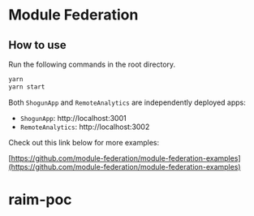# Module Federation

## How to use

Run the following commands in the root directory.

```bash
yarn
yarn start
```

Both `ShogunApp` and `RemoteAnalytics` are independently deployed apps:

- `ShogunApp`: http://localhost:3001
- `RemoteAnalytics`: http://localhost:3002

Check out this link below for more examples:

[https://github.com/module-federation/module-federation-examples](https://github.com/module-federation/module-federation-examples)

# raim-poc
